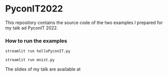 # PyconIT2022

This repository contains the source code of the two examples I prepared for my talk ad PyconIT 2022.

### How to run the examples

```
streamlit run helloPyconIT.py
```

```
streamlit run mnist.py
```

The slides of my talk are available at []()
